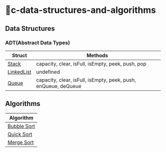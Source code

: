 # 🚀c-data-structures-and-algorithms

## Data Structures

### ADT(Abstract Data Types)
| Struct |  Methods |
| --- | --- |
| [Stack](stack) | capacity, clear, isFull, isEmpty, peek, push, pop |
| [LinkedList](linked-list) | undefined |
| [Queue](queue) | capacity, clear, isFull, isEmpty, peek, push, enQueue, deQueue |

## Algorithms

| Algorithm |
| --- |
| [Bubble Sort](algorithms/bubble-sort)
| [Quick Sort](algorithms/quick-sort)
| [Merge Sort](algorithms/merge-sort)
